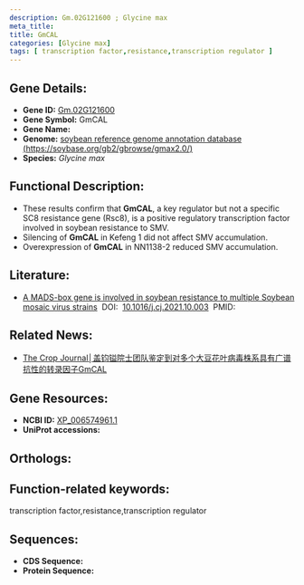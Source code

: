 ```yaml
---
description: Gm.02G121600 ; Glycine max
meta_title:
title: GmCAL
categories: [Glycine max]
tags: [ transcription factor,resistance,transcription regulator ]
---
```


## Gene Details:
- **Gene ID:**	[Gm.02G121600]()
- **Gene Symbol:** GmCAL
- **Gene Name:** 
- **Genome:** [soybean reference genome annotation database (https://soybase.org/gb2/gbrowse/gmax2.0/)]()
- **Species:** *Glycine max*

## Functional Description:
   - These results confirm that **GmCAL**, a key regulator but not a specific SC8 resistance gene (Rsc8), is a positive regulatory transcription factor involved in soybean resistance to SMV.
   - Silencing of **GmCAL** in Kefeng 1 did not affect SMV accumulation.
   - Overexpression of **GmCAL** in NN1138-2 reduced SMV accumulation.

## Literature:
   - [A MADS-box gene is involved in soybean resistance to multiple Soybean mosaic virus strains]( https://www.sciencedirect.com/science/article/pii/S2214514121002099#s0115)&nbsp;&nbsp;DOI:&nbsp;&nbsp;[10.1016/j.cj.2021.10.003](https://www.sciencedirect.com/science/article/pii/S2214514121002099#s0115)&nbsp;&nbsp;PMID:&nbsp;&nbsp;[](https://pubmed.ncbi.nlm.nih.gov//)

## Related News:
   - [The Crop Journal│盖钧镒院士团队鉴定到对多个大豆花叶病毒株系具有广谱抗性的转录因子GmCAL](https://mp.weixin.qq.com/s?__biz=Mzg3MDEwNDEyMg==&mid=2247522475&idx=7&sn=f781fae19aa13d871c361a0f4b6e77b0&chksm=ce9035fef9e7bce8ff3c8b8bcbb7febc3da4bd165e703f05227e570e1d2208378a2397ba5518&scene=27#wechat_redirect)

## Gene Resources:
- **NCBI ID:** [XP_006574961.1](https://www.ncbi.nlm.nih.gov/gene/?term=XP_006574961.1)
- **UniProt accessions:** [](https://www.uniprot.org/uniprotkb//entry)

## Orthologs:

## Function-related keywords:
transcription factor,resistance,transcription regulator

## Sequences:
- **CDS Sequence:**
- **Protein Sequence:**
